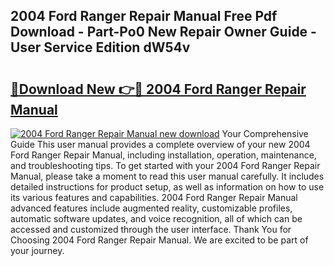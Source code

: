 ## 2004 Ford Ranger Repair Manual Free Pdf Download - Part-Po0 New Repair Owner Guide - User Service Edition dW54v

# <h2><a href="http://bc35527.oget.top/?id=2004+Ford+Ranger+Repair+Manual">🔗Download New 👉🔴 2004 Ford Ranger Repair Manual</a></h2>

[![2004 Ford Ranger Repair Manual new download](https://i.imgur.com/5g1atiW.png)](http://bc35527.oget.top/?id=2004+Ford+Ranger+Repair+Manual)
Your Comprehensive Guide This user manual provides a complete overview of your new 2004 Ford Ranger Repair Manual, including installation, operation, maintenance, and troubleshooting tips. To get started with your 2004 Ford Ranger Repair Manual, please take a moment to read this user manual carefully. It includes detailed instructions for product setup, as well as information on how to use its various features and capabilities. 2004 Ford Ranger Repair Manual advanced features include augmented reality, customizable profiles, automatic software updates, and voice recognition, all of which can be accessed and customized through the user interface. Thank You for Choosing 2004 Ford Ranger Repair Manual. We are excited to be part of your journey.
